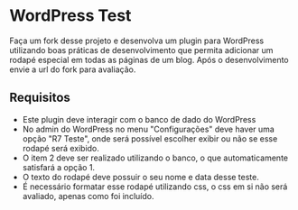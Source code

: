 # WordPress Test

Faça um fork desse projeto e desenvolva um plugin para WordPress utilizando boas práticas de desenvolvimento que permita
adicionar um rodapé especial em todas as páginas de um blog.
Após o desenvolvimento envie a url do fork para avaliação.

## Requisitos
* Este plugin deve interagir com o banco de dado do WordPress
* No admin do WordPress no menu "Configurações" deve haver uma opção "R7 Teste", onde será possível escolher exibir 
ou não se esse rodapé será exibido.
* O item 2 deve ser realizado utilizando o banco, o que automaticamente satisfará a opção 1.
* O texto do rodapé deve possuir o seu nome e data desse teste.
* É necessário formatar esse rodapé utilizando css, o css em si não será avaliado, apenas como foi
incluído.

